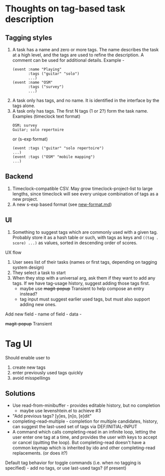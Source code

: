 # Thoughts on tag-based task description
## Tagging styles
1. A task has a name and zero or more tags. The name describes the task at a high level, and the tags are used to refine the description. A comment can be used for additional details.
   Example -
   ```
   (event :name "Playing"
          :tags ("guitar" "solo")
          ...)
   (event :name "OSM"
          :tags ("survey")
          ...)
    ```
2. A task only has tags, and no name. It is identified in the interface by the tags alone.
3. A task only has tags. The first N tags (1 or 2?) form the task name.
   Examples
   (timeclock text format)
   ```
   OSM; survey
   Guitar; solo repertoire
   ```
   or (s-exp format)
   ```
   (event :tags ("guitar" "solo repertoire")
   ...)
   (event :tags ("OSM" "mobile mapping")
   ...)
   ```
## Backend
1. Timeclock-compatible CSV. May grow timeclock-project-list to large lengths, since timeclock will see every unique combination of tags as a new project.
2. A new s-exp based format (see [new-format.md](new-format.md))

## UI
1. Something to suggest tags which are commonly used with a given tag. Probably store it as a hash table or such, with tags as keys and `((tag . score) ...)` as values, sorted in descending order of scores.

UX flow
1. User sees list of their tasks (names or first tags, depending on tagging system design)
2. They select a task to start
3. When they stop with a universal arg, ask them if they want to add any tags. If we have tag-usage history, suggest adding those tags first.
   * maybe use ~~magit-popup~~ Transient to help compose an entry instead?
   * tag input must suggest earlier used tags, but must also support adding new ones.

Add new field - name of field - data -

~~magit-popup~~ Transient

# Tag UI
Should enable user to
1. create new tags
2. enter previously used tags quickly
3. avoid misspellings

## Solutions
* Use read-from-minibuffer - provides editable history, but no completion
  * maybe use levenshtein.el to achieve #3
* "Add previous tags? [y]es, [n]o, [e]dit"
* completing-read-multiple - completion for multiple candidates, history, can suggest the last-used set of tags via DEF/INITIAL-INPUT
* A command which calls completing-read in an infinite loop, letting the user enter one tag at a time, and provides the user with keys to accept or cancel (quitting the loop). But completing-read doesn't have a common keymap which is inherited by ido and other completing-read replacements. (or does it?)

Default tag behavior for toggle commands (i.e. when no tagging is specified) - add no tags, or use last-used tags? (if present)
